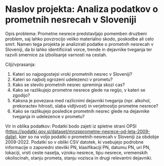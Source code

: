 # Naslov projekta: Analiza podatkov o prometnih nesrecah v Sloveniji

Opis problema: Prometne nesrece predstavljajo pomemben druzbeni problem, saj lahko povzrocijo veliko materialno skodo, poskodbe ali celo smrt. Namen tega projekta je analizirati podatke o prometnih nesrecah v Sloveniji, da bi lahko identificirali vorce, trende in dejavnike tveganja ter razvili smernice za izbolisanje varnosti na cestah.

Cilji/vprasanja:
1. Kateri so najpogostejsi vroki prometnih nesrec v Sloveniji?
2. Kateri so najbolj ogrozeni udelezenci v prometu?
3. Kako se stevilo prometnih nesrec spreminja skozi cas?
4. Kako se razlikujejo prometne nesrece glede na regijo, v kateri se zgodijo?
5. Kaksna je povezava med razlicnimi dejavniki tveganja (npr. alkohol, prekoractev hitrosti, slaba vidljivost) in verjetnostjo prometne nesrece?
6. Kako se razlikujejo posledice prometnih nesrec glede na dejavnike tveganja in udelezence v prometu?

Vir in oblika podatkov:
Podatki bodo zajeti iz spletne strani OPSI (https://podatki.gov.si/dataset/mnzpprometne-nesrece-od-leta-2009-dalje), kjer so na voljo podatki o prometnih nesrecah v Sloveniji za obdobje 2009-2022. Podatki so v obliki CSV datotek, ki vsebujejo podrobne informacije o zaporedni stevilki PN, klasifikaciji PN, datumu PN, uri PN, lokaciji, vrsti ceste naselja, vzroku nesrece, tipu nesrece, vremenskih okoliscinah, stanju prometa, stanju vozisca in drugi relevantni dejavniki.
